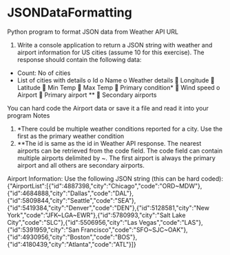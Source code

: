 # JSONDataFormatting
Python program to format JSON data from Weather API URL

1.	Write a console application to return a JSON string with weather and airport information for US cities (assume 10 for this exercise). The response should contain the following data:

-	Count: No of cities
-	List of cities with details
o	Id 
o	Name
o	Weather details
	Longitude
	Latitude
	Min Temp
	Max Temp
	Primary condition*
	Wind speed
o	Airport
	Primary airport **
	Secondary airports

You can hard code the Airport data or save it a file and read it into your program
Notes

1) *There could be multiple weather conditions reported for a city. Use the first as the primary weather condition
2) **The id is same as the id in Weather API response. The nearest airports can be retrieved from the code field. The code field can contain multiple airports delimited by ~. The first airport is always the primary airport and all others are secondary airports. 

Airport Information: 
Use the following JSON string (this can be hard coded):
{"AirportList":[{"id":4887398,"city":"Chicago","code":"ORD~MDW"},{"id":4684888,"city":"Dallas","code":"DAL"},{"id":5809844,"city":"Seattle","code":"SEA"},{"id":5419384,"city":"Denver","code":"DEN"},{"id":5128581,"city":"New York","code":"JFK~LGA~EWR"},{"id":5780993,"city":"Salt Lake City","code":"SLC"},{"id":5506956,"city":"Las Vegas","code":"LAS"},{"id":5391959,"city":"San Francisco","code":"SFO~SJC~OAK"},{"id":4930956,"city":"Boston","code":"BOS"},{"id":4180439,"city":"Atlanta","code":"ATL"}]}


